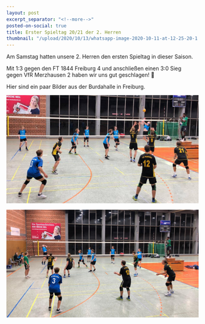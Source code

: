 ```yaml
---
layout: post
excerpt_separator: "<!--more-->"
posted-on-social: true
title: Erster Spieltag 20/21 der 2. Herren
thumbnail: "/upload/2020/10/13/whatsapp-image-2020-10-11-at-12-25-20-1.jpg"
---
```

Am Samstag hatten unsere 2. Herren den ersten Spieltag in dieser Saison.

Mit 1:3 gegen den FT 1844 Freiburg 4 und anschließen einen 3:0 Sieg gegen VfR Merzhausen 2 haben wir uns gut geschlagen! 💪

Hier sind ein paar Bilder aus der Burdahalle in Freiburg.

![](/upload/2020/10/13/whatsapp-image-2020-10-11-at-12-25-20.jpg)

![](/upload/2020/10/13/whatsapp-image-2020-10-11-at-12-25-20-2.jpg)
